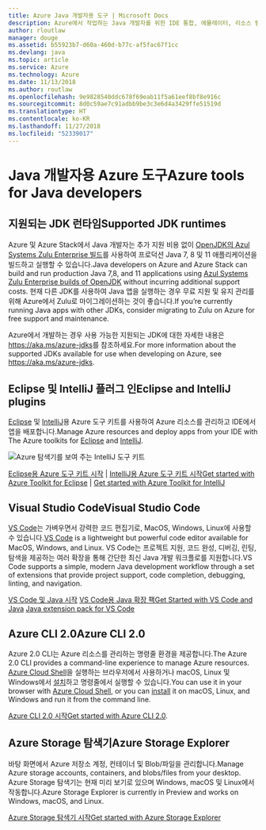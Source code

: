 ```yaml
---
title: Azure Java 개발자용 도구 | Microsoft Docs
description: Azure에서 작업하는 Java 개발자를 위한 IDE 통합, 에뮬레이터, 리소스 탐색기 및 명령줄 인터페이스입니다.
author: rloutlaw
manager: douge
ms.assetid: b55923b7-d60a-460d-b77c-af5fac67f1cc
ms.devlang: java
ms.topic: article
ms.service: Azure
ms.technology: Azure
ms.date: 11/13/2018
ms.author: routlaw
ms.openlocfilehash: 9e9828540ddc678f69eab11f5a61eef8bf8e916c
ms.sourcegitcommit: 8d0c59ae7c91adbb9be3c3e6d4a3429ffe51519d
ms.translationtype: HT
ms.contentlocale: ko-KR
ms.lasthandoff: 11/27/2018
ms.locfileid: "52339017"
---
```

# <a name="azure-tools-for-java-developers"></a><span data-ttu-id="88dd3-103">Java 개발자용 Azure 도구</span><span class="sxs-lookup"><span data-stu-id="88dd3-103">Azure tools for Java developers</span></span>

## <a name="supported-jdk-runtimes"></a><span data-ttu-id="88dd3-104">지원되는 JDK 런타임</span><span class="sxs-lookup"><span data-stu-id="88dd3-104">Supported JDK runtimes</span></span>

<span data-ttu-id="88dd3-105">Azure 및 Azure Stack에서 Java 개발자는 추가 지원 비용 없이 [OpenJDK의 Azul Systems Zulu Enterprise 빌드](https://www.azul.com/downloads/azure-only/zulu/)를 사용하여 프로덕션 Java 7, 8 및 11 애플리케이션을 빌드하고 실행할 수 있습니다.</span><span class="sxs-lookup"><span data-stu-id="88dd3-105">Java developers on Azure and Azure Stack can build and run production Java 7,8, and 11 applications using [Azul Systems Zulu Enterprise builds of OpenJDK](https://www.azul.com/downloads/azure-only/zulu/) without incurring additional support costs.</span></span> <span data-ttu-id="88dd3-106">현재 다른 JDK를 사용하여 Java 앱을 실행하는 경우 무료 지원 및 유지 관리를 위해 Azure에서 Zulu로 마이그레이션하는 것이 좋습니다.</span><span class="sxs-lookup"><span data-stu-id="88dd3-106">If you’re currently running Java apps with other JDKs, consider migrating to Zulu on Azure for free support and maintenance.</span></span> 

<span data-ttu-id="88dd3-107">Azure에서 개발하는 경우 사용 가능한 지원되는 JDK에 대한 자세한 내용은 <https://aka.ms/azure-jdks>를 참조하세요.</span><span class="sxs-lookup"><span data-stu-id="88dd3-107">For more information about the supported JDKs available for use when developing on Azure, see <https://aka.ms/azure-jdks>.</span></span>

## <a name="eclipse-and-intellij-plugins"></a><span data-ttu-id="88dd3-108">Eclipse 및 IntelliJ 플러그 인</span><span class="sxs-lookup"><span data-stu-id="88dd3-108">Eclipse and IntelliJ plugins</span></span>

<span data-ttu-id="88dd3-109">[Eclipse](eclipse/azure-toolkit-for-eclipse.md) 및 [IntelliJ](intellij/azure-toolkit-for-intellij.md)용 Azure 도구 키트를 사용하여 Azure 리소스를 관리하고 IDE에서 앱을 배포합니다.</span><span class="sxs-lookup"><span data-stu-id="88dd3-109">Manage Azure resources and deploy apps from your IDE with The Azure toolkits for [Eclipse](eclipse/azure-toolkit-for-eclipse.md) and [IntelliJ](intellij/azure-toolkit-for-intellij.md).</span></span>   

![Azure 탐색기를 보여 주는 IntelliJ 도구 키트](media/intelliJ-azure-explorer.png)

<span data-ttu-id="88dd3-111">[Eclipse용 Azure 도구 키트 시작](https://docs.microsoft.com/azure/app-service-web/app-service-web-eclipse-create-hello-world-web-app) | [IntelliJ용 Azure 도구 키트 시작](https://docs.microsoft.com/azure/app-service-web/app-service-web-intellij-create-hello-world-web-app)</span><span class="sxs-lookup"><span data-stu-id="88dd3-111">[Get started with Azure Toolkit for Eclipse](https://docs.microsoft.com/azure/app-service-web/app-service-web-eclipse-create-hello-world-web-app) | [Get started with Azure Toolkit for IntelliJ](https://docs.microsoft.com/azure/app-service-web/app-service-web-intellij-create-hello-world-web-app)</span></span> 

## <a name="visual-studio-code"></a><span data-ttu-id="88dd3-112">Visual Studio Code</span><span class="sxs-lookup"><span data-stu-id="88dd3-112">Visual Studio Code</span></span>

<span data-ttu-id="88dd3-113">[VS Code](https://code.visualstudio.com/)는 가벼우면서 강력한 코드 편집기로, MacOS, Windows, Linux에 사용할 수 있습니다.</span><span class="sxs-lookup"><span data-stu-id="88dd3-113">[VS Code](https://code.visualstudio.com/) is a lightweight but powerful code editor available for MacOS, Windows, and Linux.</span></span> <span data-ttu-id="88dd3-114">VS Code는 프로젝트 지원, 코드 완성, 디버깅, 린팅, 탐색을 제공하는 여러 확장을 통해 간단한 최신 Java 개발 워크플로를 지원합니다.</span><span class="sxs-lookup"><span data-stu-id="88dd3-114">VS Code supports a simple, modern Java development workflow through a set of extensions that provide project support, code completion, debugging, linting, and navigation.</span></span>

<span data-ttu-id="88dd3-115">[VS Code 및 Java 시작](https://code.visualstudio.com/docs/java)
[VS Code용 Java 확장 팩](https://code.visualstudio.com/docs/java/extensions)</span><span class="sxs-lookup"><span data-stu-id="88dd3-115">[Get Started with VS Code and Java](https://code.visualstudio.com/docs/java)
[Java extension pack for VS Code](https://code.visualstudio.com/docs/java/extensions)</span></span>  

## <a name="azure-cli-20"></a><span data-ttu-id="88dd3-116">Azure CLI 2.0</span><span class="sxs-lookup"><span data-stu-id="88dd3-116">Azure CLI 2.0</span></span>

<span data-ttu-id="88dd3-117">Azure 2.0 CLI는 Azure 리소스를 관리하는 명령줄 환경을 제공합니다.</span><span class="sxs-lookup"><span data-stu-id="88dd3-117">The Azure 2.0 CLI provides a command-line experience to manage Azure resources.</span></span> <span data-ttu-id="88dd3-118">[Azure Cloud Shell](https://docs.microsoft.com/azure/cloud-shell/overview)을 실행하는 브라우저에서 사용하거나 macOS, Linux 및 Windows에서 [설치](https://docs.microsoft.com/cli/azure/install-azure-cli)하고 명령줄에서 실행할 수 있습니다.</span><span class="sxs-lookup"><span data-stu-id="88dd3-118">You can use it in your browser with [Azure Cloud Shell](https://docs.microsoft.com/azure/cloud-shell/overview), or you can [install](https://docs.microsoft.com/cli/azure/install-azure-cli) it on macOS, Linux, and Windows and run it from the command line.</span></span>

<span data-ttu-id="88dd3-119">[Azure CLI 2.0 시작](https://docs.microsoft.com/cli/azure/get-started-with-azure-cli)</span><span class="sxs-lookup"><span data-stu-id="88dd3-119">[Get started with Azure CLI 2.0](https://docs.microsoft.com/cli/azure/get-started-with-azure-cli).</span></span>

## <a name="azure-storage-explorer"></a><span data-ttu-id="88dd3-120">Azure Storage 탐색기</span><span class="sxs-lookup"><span data-stu-id="88dd3-120">Azure Storage Explorer</span></span> 

<span data-ttu-id="88dd3-121">바탕 화면에서 Azure 저장소 계정, 컨테이너 및 Blob/파일을 관리합니다.</span><span class="sxs-lookup"><span data-stu-id="88dd3-121">Manage Azure storage accounts, containers, and blobs/files from your desktop.</span></span> <span data-ttu-id="88dd3-122">Azure Storage 탐색기는 현재 미리 보기로 있으며 Windows, macOS 및 Linux에서 작동합니다.</span><span class="sxs-lookup"><span data-stu-id="88dd3-122">Azure Storage Explorer is currently in Preview and works on Windows, macOS, and Linux.</span></span>

[<span data-ttu-id="88dd3-123">Azure Storage 탐색기 시작</span><span class="sxs-lookup"><span data-stu-id="88dd3-123">Get started with Azure Storage Explorer</span></span>](https://docs.microsoft.com/azure/vs-azure-tools-storage-manage-with-storage-explorer)
